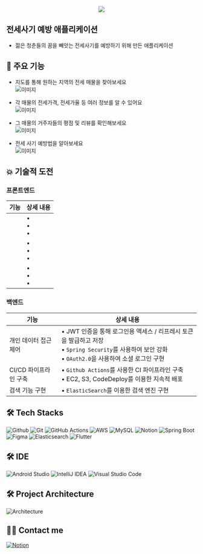 <div align= "center">
    <img src="https://capsule-render.vercel.app/api?type=rect&color=gradient&height=120&text=전Safe&animation=fadeIn&fontColor=ffffff&fontSize=70" />
    </div>

## 전세사기 예방 애플리케이션
- 젊은 청춘들의 꿈을 빼앗는 전세사기를 예방하기 위해 만든 애플리케이션

## 🔎 주요 기능
- 지도를 통해 원하는 지역의 전세 매물을 찾아보세요  
  ![이미지](이미지)

- 각 매물의 전세가격, 전세가율 등 여러 정보를 알 수 있어요  
  ![이미지](이미지)

- 그 매물의 거주자들의 평점 및 리뷰를 확인해보세요  
  ![이미지](이미지)

- 전세 사기 예방법을 알아보세요  
  ![이미지](이미지)

## 💥 기술적 도전
### 프론트엔드
| 기능 | 상세 내용 |
|---|---|
|| •  <br> •  <br> •  |
|| •  <br> •  <br> • |
|| •  <br> •  <br> • 
### 백엔드
| 기능 | 상세 내용 |
|---|---|
|개인 데이터 접근 제어| • JWT 인증을 통해 로그인용 액세스 / 리프레시 토큰을 발급하고 저장 <br> • `Spring Security`를 사용하여 보안 강화<br> • `OAuth2.0`을 사용하여 소셜 로그인 구현|
|CI/CD 파이프라인 구축| •  `Github Actions`를 사용한 CI 파이프라인 구축<br> • EC2, S3, CodeDeploy를 이용한 지속적 배포|
|검색 기능 구현| • `ElasticSearch`를 이용한 검색 엔진 구현

## 🛠️ Tech Stacks
![Github](https://img.shields.io/badge/Github-181717?style=flat&logo=Github&logoColor=white)
![Git](https://img.shields.io/badge/Git-F05032?style=flat&logo=Git&logoColor=white)
![GitHub Actions](https://img.shields.io/badge/github%20actions-%232671E5.svg?style=flat&logo=githubactions&logoColor=white)
![AWS](https://img.shields.io/badge/AWS-%23FF9900.svg?style=flat&logo=amazon-aws&logoColor=white)
![MySQL](https://img.shields.io/badge/MySQL-4479A1?style=flat&logo=MySQL&logoColor=white)
![Notion](https://img.shields.io/badge/Notion-000000?style=flat&logo=Notion&logoColor=white)
![Spring Boot](https://img.shields.io/badge/Spring%20Boot-6DB33F?style=flat&logo=Spring%20Boot&logoColor=white)
![Figma](https://img.shields.io/badge/figma-%23F24E1E.svg?flat&logo=figma&logoColor=white)
![Elasticsearch](https://img.shields.io/badge/elasticsearch-%230377CC.svg?style=flat&logo=elasticsearch&logoColor=white)
![Flutter](https://img.shields.io/badge/Flutter-%2302569B.svg?style=flat&logo=Flutter&logoColor=white)

## 🛠️ IDE
![Android Studio](https://img.shields.io/badge/android%20studio-346ac1?style=flat&logo=android%20studio&logoColor=white)
![IntelliJ IDEA](https://img.shields.io/badge/IntelliJIDEA-000000.svg?style=flat&logo=intellij-idea&logoColor=white)
![Visual Studio Code](https://img.shields.io/badge/Visual%20Studio%20Code-0078d7.svg?style=flat&logo=visual-studio-code&logoColor=white)

## 🛠️ Project Architecture
![Architecture](https://github.com/user-attachments/assets/a2d4527c-d2a0-4512-a46e-89f5bdcff7d1)

## 🧑‍💻 Contact me
[![Notion](https://img.shields.io/badge/Notion-000000?style=flat&logo=Notion&logoColor=white)](https://www.notion.so/SAFE-0217ee13b4e74d49aff2f456dcca37c0)
